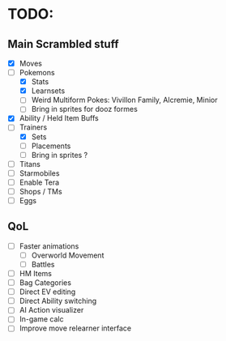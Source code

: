 # TODO:

## Main Scrambled stuff
- [x] Moves
- [ ] Pokemons
    - [x] Stats
    - [x] Learnsets
    - [ ] Weird Multiform Pokes: Vivillon Family, Alcremie, Minior
    - [ ] Bring in sprites for dooz formes
- [x] Ability / Held Item Buffs
- [ ] Trainers
    - [x] Sets
    - [ ] Placements
    - [ ] Bring in sprites ?
- [ ] Titans
- [ ] Starmobiles
- [ ] Enable Tera
- [ ] Shops / TMs
- [ ] Eggs

## QoL
- [ ] Faster animations
    - [ ] Overworld Movement
    - [ ] Battles
- [ ] HM Items
- [ ] Bag Categories
- [ ] Direct EV editing
- [ ] Direct Ability switching
- [ ] AI Action visualizer
- [ ] In-game calc
- [ ] Improve move relearner interface
